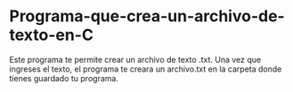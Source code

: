 # Programa-que-crea-un-archivo-de-texto-en-C
Este programa te permite crear un archivo de texto .txt.
Una vez que ingreses el texto, el programa te creara un archivo.txt en la carpeta donde tienes guardado tu programa.
